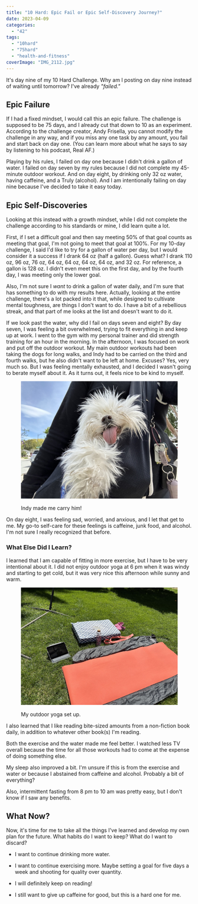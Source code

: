 ```yaml
---
title: "10 Hard: Epic Fail or Epic Self-Discovery Journey?"
date: 2023-04-09
categories: 
  - "42"
tags: 
  - "10hard"
  - "75hard"
  - "health-and-fitness"
coverImage: "IMG_2112.jpg"
---
```


It's day nine of my 10 Hard Challenge. Why am I posting on day nine instead of waiting until tomorrow? I've already _"failed."_

## Epic Failure

If I had a fixed mindset, I would call this an epic failure. The challenge is supposed to be 75 days, and I already cut that down to 10 as an experiment. According to the challenge creator, Andy Frisella, you cannot modify the challenge in any way, and if you miss any one task by any amount, you fail and start back on day one. (You can learn more about what he says to say by listening to his podcast, Real AF.)

Playing by his rules, I failed on day one because I didn't drink a gallon of water. I failed on day seven by my rules because I did not complete my 45-minute outdoor workout. And on day eight, by drinking only 32 oz water, having caffeine, and a Truly (alcohol). And I am intentionally failing on day nine because I've decided to take it easy today.

## Epic Self-Discoveries

Looking at this instead with a growth mindset, while I did not complete the challenge according to his standards or mine, I did learn quite a lot.

First, if I set a difficult goal and then say meeting 50% of that goal counts as meeting that goal, I'm not going to meet that goal at 100%. For my 10-day challenge, I said I'd like to try for a gallon of water per day, but I would consider it a success if I drank 64 oz (half a gallon). Guess what? I drank 110 oz, 96 oz, 76 oz, 64 oz, 64 oz, 64 oz, 64 oz, and 32 oz. For reference, a gallon is 128 oz. I didn't even meet this on the first day, and by the fourth day, I was meeting only the lower goal.

Also, I'm not sure I _want_ to drink a gallon of water daily, and I'm sure that has something to do with my results here. Actually, looking at the entire challenge, there's a lot packed into it that, while designed to cultivate mental toughness, are things I don't want to do. I have a bit of a rebellious streak, and that part of me looks at the list and doesn't want to do it.

If we look past the water, why did I fail on days seven and eight? By day seven, I was feeling a bit overwhelmed, trying to fit everything in and keep up at work. I went to the gym with my personal trainer and did strength training for an hour in the morning. In the afternoon, I was focused on work and put off the outdoor workout. My main outdoor workouts had been taking the dogs for long walks, and Indy had to be carried on the third and fourth walks, but he also didn't want to be left at home. Excuses? Yes, very much so. But I was feeling mentally exhausted, and I decided I wasn't going to berate myself about it. As it turns out, it feels nice to be kind to myself.

<figure>

![](images/IMG_2068.jpeg)

<figcaption>

Indy made me carry him!

</figcaption>

</figure>

On day eight, I was feeling sad, worried, and anxious, and I let that get to me. My go-to self-care for these feelings is caffeine, junk food, and alcohol. I'm not sure I really recognized that before.

### What Else Did I Learn?

I learned that I am capable of fitting in more exercise, but I have to be very intentional about it. I did not enjoy outdoor yoga at 6 pm when it was windy and starting to get cold, but it was very nice this afternoon while sunny and warm.

<figure>

![An orange yoga mat outside on grass, next to an iPad and a bottle of water.](images/IMG_2108.jpeg)

<figcaption>

My outdoor yoga set up.

</figcaption>

</figure>

I also learned that I like reading bite-sized amounts from a non-fiction book daily, in addition to whatever other book(s) I'm reading.

Both the exercise and the water made me feel better. I watched less TV overall because the time for all those workouts had to come at the expense of doing something else.

My sleep also improved a bit. I'm unsure if this is from the exercise and water or because I abstained from caffeine and alcohol. Probably a bit of everything?

Also, intermittent fasting from 8 pm to 10 am was pretty easy, but I don't know if I saw any benefits.

## What Now?

Now, it's time for me to take all the things I've learned and develop my own plan for the future. What habits do I want to keep? What do I want to discard?

- I want to continue drinking more water.

- I want to continue exercising more. Maybe setting a goal for five days a week and shooting for quality over quantity.

- I will definitely keep on reading!

- I still want to give up caffeine for good, but this is a hard one for me.
